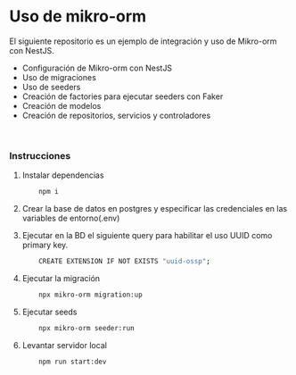 # Uso de mikro-orm

El siguiente repositorio es un ejemplo de integración y uso de Mikro-orm con NestJS.

- Configuración de Mikro-orm con NestJS
- Uso de migraciones
- Uso de seeders
- Creación de factories para ejecutar seeders con Faker
- Creación de modelos 
- Creación de repositorios, servicios y controladores   

<br>

### Instrucciones
1. Instalar dependencias

    ``` bash
        npm i
    ```
2. Crear la base de datos en postgres y especificar las credenciales en las variables de entorno(.env)

3. Ejecutar en la BD el siguiente query para habilitar el uso UUID como primary key.

    ```bash
        CREATE EXTENSION IF NOT EXISTS "uuid-ossp";
    ```

4. Ejecutar la migración

    ```bash
        npx mikro-orm migration:up
    ```
5. Ejecutar seeds

    ```bash
        npx mikro-orm seeder:run
    ```
6. Levantar servidor local

    ```bash
        npm run start:dev
    ```